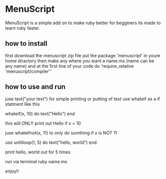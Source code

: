 # MenuScript

MenuScript is a simple add on to make ruby better for begginers
its made to learn ruby faster.

## how to install
first download the menuscript zip file put the package 'menuscript' in youre home diractory
then make any where you want a name.ms (name can be any name)
and at the first line of your code do 'require_relative 'menuscript/compiler''

## how to use and run
juse text("your text") for simple printing or putting of text
use whateif as a if statment like this

whateif(x, 10) do
  text("Hello")
end

this will ONLY print out Hello if x = 10

juse whateifnot(x, 11)
to only do somthing if x is NOT 11

use
untilloop(1, 5) do
  text("hello, world")
end

print hello, world out for 5 times

run via terminal
ruby name.ms

enjoy!!
